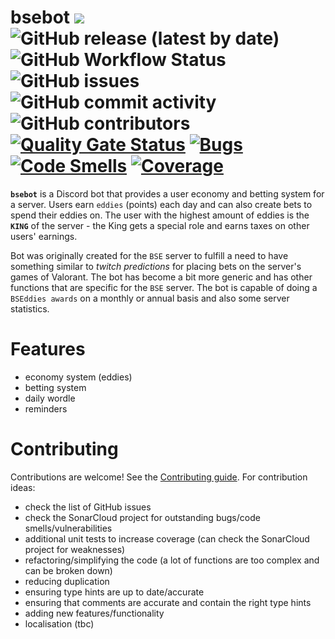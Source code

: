 # bsebot [![](https://img.shields.io/badge/python-3.10+-blue.svg)](https://www.python.org/downloads/) ![GitHub release (latest by date)](https://img.shields.io/github/v/release/esloman/bsebot) ![GitHub Workflow Status](https://img.shields.io/github/actions/workflow/status/esloman/bsebot/build_and_push.yml) ![GitHub issues](https://img.shields.io/github/issues-raw/esloman/bsebot) ![GitHub commit activity](https://img.shields.io/github/commit-activity/m/esloman/bsebot) ![GitHub contributors](https://img.shields.io/github/contributors/esloman/bsebot) [![Quality Gate Status](https://sonarcloud.io/api/project_badges/measure?project=ESloman_bsebot&metric=alert_status)](https://sonarcloud.io/summary/new_code?id=ESloman_bsebot) [![Bugs](https://sonarcloud.io/api/project_badges/measure?project=ESloman_bsebot&metric=bugs)](https://sonarcloud.io/summary/new_code?id=ESloman_bsebot) [![Code Smells](https://sonarcloud.io/api/project_badges/measure?project=ESloman_bsebot&metric=code_smells)](https://sonarcloud.io/summary/new_code?id=ESloman_bsebot) [![Coverage](https://sonarcloud.io/api/project_badges/measure?project=ESloman_bsebot&metric=coverage)](https://sonarcloud.io/summary/new_code?id=ESloman_bsebot)

**`bsebot`** is a Discord bot that provides a user economy and betting system for a server. Users earn `eddies` (points) each day and can also create bets to spend their eddies on. The user with the highest amount of eddies is the **`KING`** of the server - the King gets a special role and earns taxes on other users' earnings.

Bot was originally created for the `BSE` server to fulfill a need to have something similar to _twitch predictions_ for placing bets on the server's games of Valorant. The bot has become a bit more generic and has other functions that are specific for the `BSE` server. The bot is capable of doing a `BSEddies awards` on a monthly or annual basis and also some server statistics.

# Features

- economy system (eddies)
- betting system
- daily wordle
- reminders

# Contributing

Contributions are welcome! See the [Contributing guide](.github/CONTRIBUTING.md). For contribution ideas:
- check the list of GitHub issues
- check the SonarCloud project for outstanding bugs/code smells/vulnerabilities
- additional unit tests to increase coverage (can check the SonarCloud project for weaknesses)
- refactoring/simplifying the code (a lot of functions are too complex and can be broken down)
- reducing duplication
- ensuring type hints are up to date/accurate
- ensuring that comments are accurate and contain the right type hints
- adding new features/functionality
- localisation (tbc)
